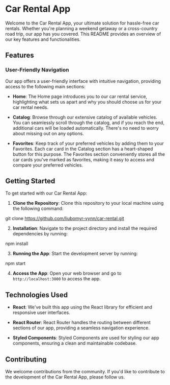 # Car Rental App

Welcome to the Car Rental App, your ultimate solution for hassle-free car rentals. Whether you're planning a weekend getaway or a cross-country road trip, our app has you covered. This README provides an overview of our key features and functionalities.

## Features

### User-Friendly Navigation

Our app offers a user-friendly interface with intuitive navigation, providing access to the following main sections:

- **Home**: The Home page introduces you to our car rental service, highlighting what sets us apart and why you should choose us for your car rental needs.

- **Catalog**: Browse through our extensive catalog of available vehicles. You can seamlessly scroll through the catalog, and if you reach the end, additional cars will be loaded automatically. There's no need to worry about missing out on any options.

- **Favorites**: Keep track of your preferred vehicles by adding them to your Favorites. Each car card in the Catalog section has a heart-shaped button for this purpose. The Favorites section conveniently stores all the car cards you've marked as favorites, making it easy to access and compare your preferred vehicles.

## Getting Started

To get started with our Car Rental App:

1. **Clone the Repository**: Clone this repository to your local machine using the following command:
   
git clone https://github.com/liubomyr-vynn/car-rental.git

2. **Installation**: Navigate to the project directory and install the required dependencies by running:

npm install

3. **Running the App**: Start the development server by running:

npm start

4. **Access the App**: Open your web browser and go to `http://localhost:3000` to access the app.

## Technologies Used

- **React**: We've built this app using the React library for efficient and responsive user interfaces.

- **React Router**: React Router handles the routing between different sections of our app, providing a seamless navigation experience.

- **Styled Components**: Styled Components are used for styling our app components, ensuring a clean and maintainable codebase.

## Contributing

We welcome contributions from the community. If you'd like to contribute to the development of the Car Rental App, please follow us.
